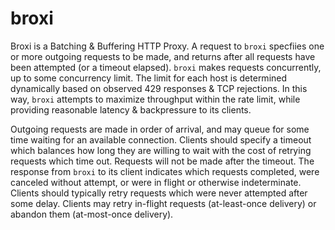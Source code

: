 # broxi

Broxi is a Batching & Buffering HTTP Proxy.  A request to `broxi` specfiies one or more outgoing requests to be made, and returns after all requests have been attempted (or a timeout elapsed).  `broxi` makes requests concurrently, up to some concurrency limit.  The limit for each host is determined dynamically based on observed 429 responses & TCP rejections.  In this way, `broxi` attempts to maximize throughput within the rate limit, while providing reasonable latency & backpressure to its clients.

Outgoing requests are made in order of arrival, and may queue for some time waiting for an available connection.  Clients should specify a timeout which balances how long they are willing to wait with the cost of retrying requests which time out.
Requests will not be made after the timeout.  The response from `broxi` to its client indicates which requests completed, were canceled without attempt, or were in flight or otherwise indeterminate.  Clients should typically retry requests which were never attempted after some delay.  Clients may retry in-flight requests (at-least-once delivery) or abandon them (at-most-once delivery).
